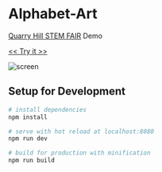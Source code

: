 # Alphabet-Art

<a href="https://quarryhillpto.com/sciencefair/">Quarry Hill STEM FAIR</a> Demo

[<< Try it >>](https://bradoyler.github.io/alphabet-art/)

![screen](https://user-images.githubusercontent.com/425966/36030518-907f3a26-0d75-11e8-9b09-efcbe79c2304.jpg)

## Setup for Development

``` bash
# install dependencies
npm install

# serve with hot reload at localhost:8080
npm run dev

# build for production with minification
npm run build
```

